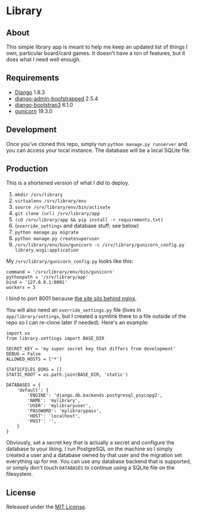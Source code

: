 # Library

## About

This simple library app is meant to help me keep an updated list of things I 
own, particular board/card games. It doesn't have a ton of features, but it 
does what I need well enough.

## Requirements

+ [Django](http://djangoproject.com) 1.8.3
+ [django-admin-bootstrapped](https://pypi.python.org/pypi/django-admin-bootstrapped/2.5.4) 2.5.4
+ [django-bootstrap3](https://pypi.python.org/pypi/django-bootstrap3/6.1.0) 6.1.0
+ [gunicorn](http://gunicorn.org) 19.3.0

## Development

Once you've cloned this repo, simply run `python manage.py runserver` and you 
can access your local instance. The database will be a local SQLite file.

## Production

This is a shortened version of what I did to deploy.

1. `mkdir /srv/library`
2. `virtualenv /srv/library/env`
3. `source /srv/library/env/bin/activate`
4. `git clone (url) /srv/library/app`
5. `(cd /srv/library/app && pip install -r requirements.txt)`
6. (`override_settings` and database stuff; see below)
7. `python manage.py migrate`
8. `python manage.py createsuperuser`
9. `/srv/library/env/bin/gunicorn -c /srv/library/gunicorn_config.py library.wsgi:application`

My `/srv/library/gunicorn_config.py` looks like this:

```
command = '/srv/library/env/bin/gunicorn'
pythonpath = '/srv/library/app'
bind = '127.0.0.1:8001'
workers = 3
```

I bind to port 8001 because [the site sits behind nginx](https://www.digitalocean.com/community/tutorials/how-to-deploy-a-local-django-app-to-a-vps#step-four-configure-your-vps).

You will also need an `override_settings.py` file (lives in `app/library/settings`, 
but I created a symlink there to a file outside of the repo so I can re-clone 
later if needed). Here's an example:

```
import os
from library.settings import BASE_DIR

SECRET_KEY = 'my super secret key that differs from development'
DEBUG = False
ALLOWED_HOSTS = ['*']

STATICFILES_DIRS = []
STATIC_ROOT = os.path.join(BASE_DIR, 'static')

DATABASES = {
    'default': {
        'ENGINE': 'django.db.backends.postgresql_psycopg2',
        'NAME': 'mylibrary',
        'USER': 'mylibraryuser',
        'PASSWORD': 'mylibrarypass',
        'HOST': 'localhost',
        'POST': '',
    }
}
```

Obviously, set a secret key that is actually a secret and configure the 
database to your liking. I run PostgreSQL on the machine so I simply created a 
user and a database owned by that user and the migration set everything up for 
me. You can use any database backend that is supported, or simply don't touch 
`DATABASES` to continue using a SQLite file on the filesystem.

## License

Released under the [MIT License](http://rnelson.mit-license.org).


